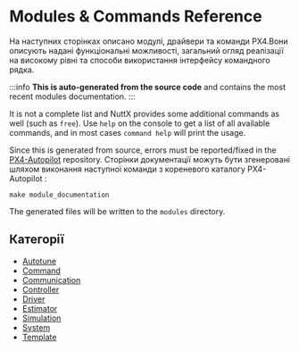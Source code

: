 # Modules & Commands Reference

На наступних сторінках описано модулі, драйвери та команди PX4.Вони описують надані функціональні можливості, загальний огляд реалізації на високому рівні та способи використання інтерфейсу командного рядка.

:::info
**This is auto-generated from the source code** and contains the most recent modules documentation.
:::

It is not a complete list and NuttX provides some additional commands
as well (such as `free`). Use `help` on the console to get a list of all
available commands, and in most cases `command help` will print the usage.

Since this is generated from source, errors must be reported/fixed
in the [PX4-Autopilot](https://github.com/PX4/PX4-Autopilot) repository.
Сторінки документації можуть бути згенеровані шляхом виконання наступної команди з
кореневого каталогу PX4-Autopilot :

```
make module_documentation
```

The generated files will be written to the `modules` directory.

## Категорії

- [Autotune](modules_autotune.md)
- [Command](modules_command.md)
- [Communication](modules_communication.md)
- [Controller](modules_controller.md)
- [Driver](modules_driver.md)
- [Estimator](modules_estimator.md)
- [Simulation](modules_simulation.md)
- [System](modules_system.md)
- [Template](modules_template.md)

